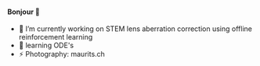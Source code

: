 #### Bonjour 👋

<!-- [![GitHub stats](https://github-readme-stats.vercel.app/api?username=mdiephuis&count_private=true&show_icons=true)](https://github.com/anuraghazra/github-readme-stats) -->

- 🔭 I’m currently working on STEM lens aberration correction using offline reinforcement learning
- 🌱 learning ODE's
- ⚡ Photography: maurits.ch
